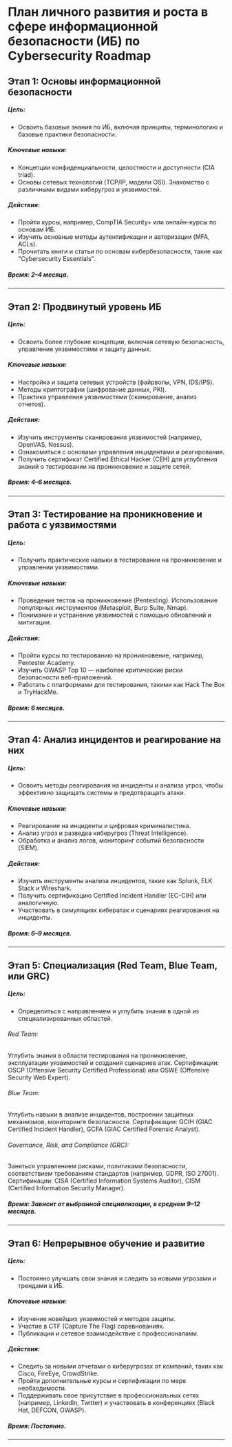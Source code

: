 # План личного развития и роста в сфере информационной безопасности (ИБ) по Cybersecurity Roadmap 

## Этап 1: Основы информационной безопасности

<h5>Цель:</h5>

- Освоить базовые знания по ИБ, включая принципы, терминологию и базовые практики безопасности.

<h5>Ключевые навыки:</h5>

- Концепции конфиденциальности, целостности и доступности (CIA triad).
- Основы сетевых технологий (TCP/IP, модели OSI).
Знакомство с различными видами киберугроз и уязвимостей.

<h5>Действия:</h5>

- Пройти курсы, например, CompTIA Security+ или онлайн-курсы по основам ИБ.
- Изучить основные методы аутентификации и авторизации (MFA, ACLs).
- Прочитать книги и статьи по основам кибербезопасности, такие как "Cybersecurity Essentials".

<h5>Время: 2–4 месяца.</h5>

-------

## Этап 2: Продвинутый уровень ИБ

<h5>Цель:</h5> 

- Освоить более глубокие концепции, включая сетевую безопасность, управление уязвимостями и защиту данных.

<h5>Ключевые навыки:</h5>

- Настройка и защита сетевых устройств (файрволы, VPN, IDS/IPS).
- Методы криптографии (шифрование данных, PKI).
- Практика управления уязвимостями (сканирование, анализ отчетов).

<h5>Действия:</h5>

- Изучить инструменты сканирования уязвимостей (например, OpenVAS, Nessus).
- Ознакомиться с основами управления инцидентами и реагирования.
- Получить сертификат Certified Ethical Hacker (CEH) для углубления знаний о тестировании на проникновение и защите сетей.

<h5>Время: 4–6 месяцев.</h5>

----------

## Этап 3: Тестирование на проникновение и работа с уязвимостями

<h5>Цель:</h5>  

- Получить практические навыки в тестировании на проникновение и управлении уязвимостями.

<h5>Ключевые навыки:</h5>

- Проведение тестов на проникновение (Pentesting).
Использование популярных инструментов (Metasploit, Burp Suite, Nmap).
- Понимание и устранение уязвимостей с помощью обновлений и митигации.

<h5>Действия:</h5>

- Пройти курсы по тестированию на проникновение, например, Pentester Academy.
- Изучить OWASP Top 10 — наиболее критические риски безопасности веб-приложений.
- Работать с платформами для тестирования, такими как Hack The Box и TryHackMe.

<h5>Время: 6 месяцев.</h5>

--------

## Этап 4: Анализ инцидентов и реагирование на них

<h5>Цель:</h5>

- Освоить методы реагирования на инциденты и анализа угроз, чтобы эффективно защищать системы и предотвращать атаки.

<h5>Ключевые навыки:</h5>

- Реагирование на инциденты и цифровая криминалистика.
- Анализ угроз и разведка киберугроз (Threat Intelligence).
- Обработка и анализ логов, мониторинг событий безопасности (SIEM).

<h5>Действия:</h5>

- Изучить инструменты анализа инцидентов, такие как Splunk, ELK Stack и Wireshark.
- Получить сертификацию Certified Incident Handler (EC-CIH) или аналогичную.
- Участвовать в симуляциях кибератак и сценариях реагирования на инциденты.

<h5>Время: 6–9 месяцев.</h5>

--------

## Этап 5: Специализация (Red Team, Blue Team, или GRC)

<h5>Цель:</h5> 

- Определиться с направлением и углубить знания в одной из специализированных областей.
<h6>Red Team:</h6>
Углубить знания в области тестирования на проникновение, эксплуатации уязвимостей и создания сценариев атак.
Сертификации: OSCP (Offensive Security Certified Professional) или OSWE (Offensive Security Web Expert).
<h6>Blue Team:</h6>
Углубить навыки в анализе инцидентов, построении защитных механизмов, мониторинге безопасности.
Сертификации: GCIH (GIAC Certified Incident Handler), GCFA (GIAC Certified Forensic Analyst).
<h6>Governance, Risk, and Compliance (GRC):</h6>
Заняться управлением рисками, политиками безопасности, соответствием требованиям стандартов (например, GDPR, ISO 27001).
Сертификации: CISA (Certified Information Systems Auditor), CISM (Certified Information Security Manager).

<h5>Время: Зависит от выбранной специализации, в среднем 9–12 месяцев.</h5>

--------

## Этап 6: Непрерывное обучение и развитие

<h5>Цель:</h5> 

- Постоянно улучшать свои знания и следить за новыми угрозами и трендами в ИБ.

<h5>Ключевые навыки:</h5>

- Изучение новейших уязвимостей и методов защиты.
- Участие в CTF (Capture The Flag) соревнованиях.
- Публикации и сетевое взаимодействие с профессионалами.

<h5>Действия:</h5>

- Следить за новыми отчетами о киберугрозах от компаний, таких как Cisco, FireEye, CrowdStrike.
- Пройти дополнительные курсы и сертификации по мере необходимости.
- Поддерживать свое присутствие в профессиональных сетях (например, LinkedIn, Twitter) и участвовать в конференциях (Black Hat, DEFCON, OWASP).

<h5>Время: Постоянно.</h5>

--------


<img src="./Cyber Security Roadmap_ Learn to become a Cyber Security Expert - roadmap.sh.PNG" alt="">


